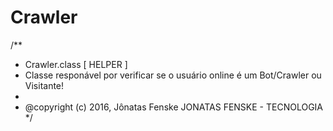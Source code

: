 # Crawler
 /**
 * Crawler.class [ HELPER ]
 * Classe responável por verificar se o usuário online é um Bot/Crawler ou Visitante!
 * 
 * @copyright (c) 2016, Jônatas Fenske JONATAS FENSKE - TECNOLOGIA
 */
